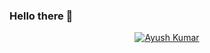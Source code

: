 ### Hello there 👋

<p align="center">
  <a href="https://github.com/AyushK0808">
    <img src="https://user-images.githubusercontent.com/20955511/199138068-0a7b7b75-a024-4f00-803f-30a19c5d1b2d.png" alt="Ayush Kumar" /></a>
</p>
<!--
**AyushK0808/AyushK0808** is a ✨ _special_ ✨ repository because its `README.md` (this file) appears on your GitHub profile.

Here are some ideas to get you started:

- 🔭 I’m currently working on anything that comes to my mind
- 🌱 I’m currently learning C++ and Python
- 👯 I’m looking to collaborate on anything that interests me!!!
- 📫 How to reach me: GMail: theofficialayush.kumar@gmail.com
                      Lin
- 😄 Pronouns: He/Him
- ⚡ Fun fact: ...
-->

- 🔭 I’m currently working on anything that comes to my mind
- 🌱 I’m currently learning: C++ and Python
- 👯 I’m looking to collaborate on anything that interests me!!!
- 📫 How to reach me:    
- - GMail: theofficialayush.kumar@gmail.com
- - LinkedIn:https://www.linkedin.com/in/ayush-kumar-061a58251/
- - Github:https://github.com/AyushK0808
- 😄 Pronouns: He/Him

[![GitHub Streak](https://streak-stats.demolab.com/?user=AyushK0808&theme=gotham)](https://git.io/streak-stats)

[![Ayush's GitHub stats](https://github-readme-stats.vercel.app/api?username=AyushK0808&theme=gotham)](https://github.com/anuraghazra/github-readme-stats)

[![Top Langs](https://github-readme-stats.vercel.app/api/top-langs/?username=AyushK0808&theme=gotham&layout=compact)](https://github.com/anuraghazra/github-readme-stats)
